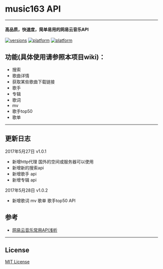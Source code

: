 # music163 API
***
#### 高品质，快速度，简单易用的网易云音乐API

[![versions](https://img.shields.io/badge/API-1.0.1-blue.svg)](https://www.icyuyan.net)
[![platform](https://img.shields.io/badge/php-5.6-green.svg)]()
[![platform](https://img.shields.io/badge/php-7.0-green.svg)]()

## **功能(**具体使用请参照本项目wiki**)：**

* 搜索
* 歌曲详情
* 获取某些歌曲下载链接
* 歌手
* 专辑
* 歌词
* mv
* 歌手top50
* 歌单
***

## 更新日志

2017年5月27日 v1.0.1
* 新增http代理 国外的空间或服务器可以使用 
* 新增新的搜索api
* 新增歌手 api
* 新增专辑 api

2017年5月28日 v1.0.2
* 新增歌词 mv 歌单 歌手top50 API

## **参考**

* [网易云音乐常用API浅析](http://moonlib.com/606.html)

***

## License

[MIT License](https://github.com/axhello/NeteaseCloudMusicApi/blob/master/LICENSE)